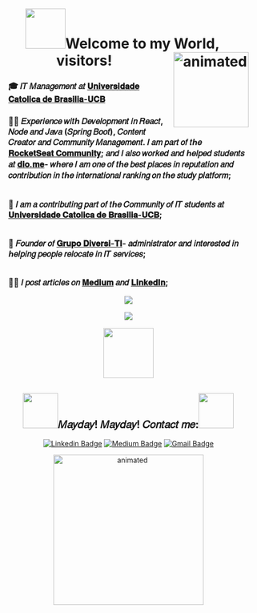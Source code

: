 
 <p>
<h1 align="center"><b><img src="https://media.giphy.com/media/InHvdOCyh7aXMm5R3n/giphy.gif" width="80">Welcome to my World, visitors!</b><img align= 'right' src="https://media.giphy.com/media/KzV5NWeRokeOgfZtnQ/giphy.gifhttps://media.giphy.com/media/oX8Wh3bwHJ0TFTlT6J/giphy.gif" width="150" alt="animated"/></h1> 
 </p>

<ul>
  <p><h3><b>🎓 𝐼𝑇 𝑀𝑎𝑛𝑎𝑔𝑒𝑚𝑒𝑛𝑡 𝑎𝑡 <a href="https://ucb.catolica.edu.br/">𝐔𝐧𝐢𝐯𝐞𝐫𝐬𝐢𝐝𝐚𝐝𝐞 𝐂𝐚𝐭𝐨𝐥𝐢𝐜𝐚 𝐝𝐞 𝐁𝐫𝐚𝐬𝐢𝐥𝐢𝐚-𝐔𝐂𝐁</b></a>
</p>
  
 <p><h3><b>
       👨‍💻 𝐸𝑥𝑝𝑒𝑟𝑖𝑒𝑛𝑐𝑒 𝑤𝑖𝑡ℎ 𝐷𝑒𝑣𝑒𝑙𝑜𝑝𝑚𝑒𝑛𝑡 𝑖𝑛 𝑅𝑒𝑎𝑐𝑡, 𝑁𝑜𝑑𝑒 𝑎𝑛𝑑 𝐽𝑎𝑣𝑎 (𝑆𝑝𝑟𝑖𝑛𝑔 𝐵𝑜𝑜𝑡), 𝐶𝑜𝑛𝑡𝑒𝑛𝑡 𝐶𝑟𝑒𝑎𝑡𝑜𝑟 𝑎𝑛𝑑 𝐶𝑜𝑚𝑚𝑢𝑛𝑖𝑡𝑦 𝑀𝑎𝑛𝑎𝑔𝑒𝑚𝑒𝑛𝑡. 𝐼 𝑎𝑚 𝑝𝑎𝑟𝑡 𝑜𝑓 𝑡ℎ𝑒 <a href="https://app.rocketseat.com.br/me/guedes">𝐑𝐨𝐜𝐤𝐞𝐭𝐒𝐞𝐚𝐭 𝐂𝐨𝐦𝐦𝐮𝐧𝐢𝐭𝐲</a>; 𝑎𝑛𝑑 𝐼 𝑎𝑙𝑠𝑜 𝑤𝑜𝑟𝑘𝑒𝑑 𝑎𝑛𝑑 ℎ𝑒𝑙𝑝𝑒𝑑 𝑠𝑡𝑢𝑑𝑒𝑛𝑡𝑠 𝑎𝑡 
<a href="https://dio.me/">𝐝𝐢𝐨.𝐦𝐞</a>- 𝑤ℎ𝑒𝑟𝑒 𝐼 𝑎𝑚 𝑜𝑛𝑒 𝑜𝑓 𝑡ℎ𝑒 𝑏𝑒𝑠𝑡 𝑝𝑙𝑎𝑐𝑒𝑠 𝑖𝑛 𝑟𝑒𝑝𝑢𝑡𝑎𝑡𝑖𝑜𝑛 𝑎𝑛𝑑 𝑐𝑜𝑛𝑡𝑟𝑖𝑏𝑢𝑡𝑖𝑜𝑛 𝑖𝑛 𝑡ℎ𝑒 𝑖𝑛𝑡𝑒𝑟𝑛𝑎𝑡𝑖𝑜𝑛𝑎𝑙 𝑟𝑎𝑛𝑘𝑖𝑛𝑔 𝑜𝑛 𝑡ℎ𝑒 𝑠𝑡𝑢𝑑𝑦 𝑝𝑙𝑎𝑡𝑓𝑜𝑟𝑚;

  </br>🤗 𝐼 𝑎𝑚 𝑎 𝑐𝑜𝑛𝑡𝑟𝑖𝑏𝑢𝑡𝑖𝑛𝑔 𝑝𝑎𝑟𝑡 𝑜𝑓 𝑡ℎ𝑒 𝐶𝑜𝑚𝑚𝑢𝑛𝑖𝑡𝑦 𝑜𝑓 𝐼𝑇 𝑠𝑡𝑢𝑑𝑒𝑛𝑡𝑠 𝑎𝑡 <a href="https://ucb.catolica.edu.br/">𝐔𝐧𝐢𝐯𝐞𝐫𝐬𝐢𝐝𝐚𝐝𝐞 𝐂𝐚𝐭𝐨𝐥𝐢𝐜𝐚 𝐝𝐞 𝐁𝐫𝐚𝐬𝐢𝐥𝐢𝐚-𝐔𝐂𝐁</b></a>;

  </br>🏁 𝐹𝑜𝑢𝑛𝑑𝑒𝑟 𝑜𝑓 <a href="https://www.linkedin.com/groups/9032010/">𝐆𝐫𝐮𝐩𝐨 𝐃𝐢𝐯𝐞𝐫𝐬𝐢-𝐓𝐈</a>- 𝑎𝑑𝑚𝑖𝑛𝑖𝑠𝑡𝑟𝑎𝑡𝑜𝑟 𝑎𝑛𝑑 𝑖𝑛𝑡𝑒𝑟𝑒𝑠𝑡𝑒𝑑 𝑖𝑛 ℎ𝑒𝑙𝑝𝑖𝑛𝑔 𝑝𝑒𝑜𝑝𝑙𝑒 𝑟𝑒𝑙𝑜𝑐𝑎𝑡𝑒 𝑖𝑛 𝐼𝑇 𝑠𝑒𝑟𝑣𝑖𝑐𝑒𝑠;

  </br>✍🏻 𝐼 𝑝𝑜𝑠𝑡 𝑎𝑟𝑡𝑖𝑐𝑙𝑒𝑠 𝑜𝑛 <a href="https://medium.com/@sradtsor">𝐌𝐞𝐝𝐢𝐮𝐦</a> 𝑎𝑛𝑑 <a href="https://www.linkedin.com/newsletters/artigos-para-o-intervalo-6864175629416329216/">𝐋𝐢𝐧𝐤𝐞𝐝𝐈𝐧</a>;


<p align="center">
  <img align="center" src="https://github-readme-stats.vercel.app/api/top-langs/?username=Guedesou&layout=compact&theme=highcontrast"> 
</p>

<p align="center">
  <img align="center" src="https://github-readme-stats.vercel.app/api?username=Guedesou&show_icons=true&theme=highcontrast"> 
</p>

<p align="center">
  <img align="center" src="https://media.giphy.com/media/EAZNrYsT7fzttW2lgf/giphy.gif" width="100"></ > 
</p>

<h2 align="center"><img src="https://media.giphy.com/media/f8Old4J27xQmotsBqg/giphy.gif" width="70">𝑀𝑎𝑦𝑑𝑎𝑦! 𝑀𝑎𝑦𝑑𝑎𝑦! 𝐶𝑜𝑛𝑡𝑎𝑐𝑡 𝑚𝑒:<img src="https://media.giphy.com/media/f8Old4J27xQmotsBqg/giphy.gif" width="70"></h3>

<p align="center">
<a href="https://www.linkedin.com/in/guedesou/" target="blank"><img alt="Linkedin Badge" src="https://img.shields.io/badge/-Thiago%20Guedes-black?style=flat-square&logo=Linkedin&logoColor=white&link=https://www.linkedin.com/in/guedesou/"/></a>
 <a href="https://guedesou.medium.com" target="blank"><img alt="Medium Badge" src="https://img.shields.io/badge/-Thiago%20Guedes-black?style=flat-square&logo=Medium&logoColor=white&link=https://guedesou.medium.com/"/></a>
<a href="mailto:sradtsor@gmail.com" target="blank"><img alt="Gmail Badge" src="https://img.shields.io/badge/-sradtsor@gmail.com-black?style=flat-square&logo=Gmail&logoColor=orange&link=mailto:sradtsor@gmail.com"/></a></p>

  
 <p align="center">
<img src="https://media.giphy.com/media/TK53HEZJFVZSBE7Q6W/giphy.gif" width="300" alt="animated"/>
 </p>
